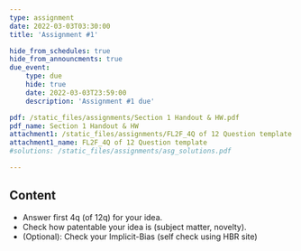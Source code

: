 ```yaml
---
type: assignment
date: 2022-03-03T03:30:00
title: 'Assignment #1'

hide_from_schedules: true
hide_from_announcments: true
due_event:
    type: due
    hide: true
    date: 2022-03-03T23:59:00
    description: 'Assignment #1 due'

pdf: /static_files/assignments/Section 1 Handout & HW.pdf
pdf_name: Section 1 Handout & HW
attachment1: /static_files/assignments/FL2F_4Q of 12 Question template.pptx
attachment1_name: FL2F_4Q of 12 Question template
#solutions: /static_files/assignments/asg_solutions.pdf

---
```

## Content
- Answer first 4q (of 12q) for your idea.
- Check how patentable your idea is (subject matter, novelty).
- (Optional): Check your Implicit-Bias (self check using HBR site)



